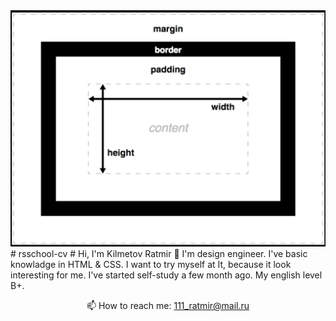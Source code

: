 <img src="https://github.com/Ratmir333/rsschool-cv/blob/gh-pages/scheme.png">
# rsschool-cv
# Hi, I'm Kilmetov Ratmir 👋
I'm design engineer. I've basic knowladge in HTML & CSS. I want to try myself at It, because it look interesting for me. I've started self-study a few month ago. My english level B+.
<p align='center'>
   📫 How to reach me: <a href='mailto:111_ratmir@mail.ru'>111_ratmir@mail.ru</a>
</p>
